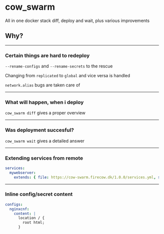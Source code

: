 # cow_swarm

All in one docker stack diff, deploy and wait, plus various improvements

## Why?

---
### Certain things are hard to redeploy 

`--rename-configs` and `--rename-secrets` to the rescue

Changing from `replicated` to `global` and vice versa is handled

`network.alias` bugs are taken care of

---
### What will happen, when i deploy
`cow_swarm diff` gives a proper overview

---
### Was deployment succesful?
`cow_swarm wait` gives a detailed answer

---
### Extending services from remote

```yml
services:
  mywebserver:
    extends: { file: https://cow-swarm.firecow.dk/1.0.0/services.yml, service: nginx }
```

---
### Inline config/secret content

```yml
configs:
  nginxcnf:
    content: |
      location / {
        root html;
      }
```